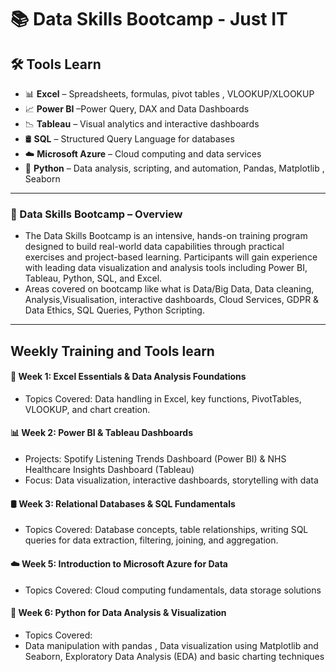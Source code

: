 # 📚 Data Skills Bootcamp - Just IT

##  🛠️ Tools Learn

- 📊 **Excel** – Spreadsheets, formulas, pivot tables , VLOOKUP/XLOOKUP
- 📈 **Power BI** –Power Query, DAX and Data Dashboards
- 📉 **Tableau** – Visual analytics and interactive dashboards
- 🛢️ **SQL** – Structured Query Language for databases
- ☁️ **Microsoft Azure** – Cloud computing and data services
- 🐍 **Python** – Data analysis, scripting, and automation, Pandas, Matplotlib , Seaborn
---

### 🚀 Data Skills Bootcamp – Overview
- The Data Skills Bootcamp is an intensive, hands-on training program designed to build real-world data capabilities through practical exercises and project-based learning. Participants will gain experience with leading data visualization and analysis tools including Power BI, Tableau, Python, SQL, and Excel.
- Areas covered on bootcamp like what is Data/Big Data, Data cleaning, Analysis,Visualisation, interactive dashboards, Cloud Services, GDPR & Data Ethics, SQL Queries, Python Scripting.
---
## Weekly Training and Tools learn
#### 📘 Week 1: Excel Essentials & Data Analysis Foundations
- Topics Covered: Data handling in Excel, key functions, PivotTables, VLOOKUP, and chart creation.
#### 📊 Week 2: Power BI & Tableau Dashboards
- Projects: Spotify Listening Trends Dashboard (Power BI) & NHS Healthcare Insights Dashboard (Tableau)
- Focus: Data visualization, interactive dashboards, storytelling with data
#### 🛢️ Week 3: Relational Databases & SQL Fundamentals
- Topics Covered: Database concepts, table relationships, writing SQL queries for data extraction, filtering, joining, and aggregation.
#### ☁️ Week 5: Introduction to Microsoft Azure for Data
- Topics Covered: Cloud computing fundamentals, data storage solutions
#### 🐍 Week 6: Python for Data Analysis & Visualization
- Topics Covered:
- Data manipulation with pandas , Data visualization using Matplotlib and Seaborn, Exploratory Data Analysis (EDA) and basic charting techniques





